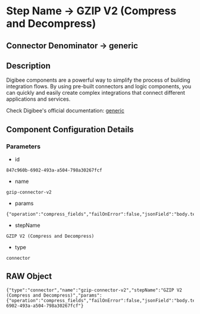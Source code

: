 # Step Name -> GZIP V2 (Compress and Decompress)
## Connector Denominator -> generic

## Description

Digibee components are a powerful way to simplify the process of building integration flows. By using pre-built connectors and logic components, you can quickly and easily create complex integrations that connect different applications and services.

Check Digibee's official documentation: [generic](https://docs.digibee.com/documentation "Digibee documentation")

## Component Configuration Details
### Parameters

* id
```
847c960b-6902-493a-a504-798a30267fcf
```

* name
```
gzip-connector-v2
```

* params
```
{"operation":"compress_fields","failOnError":false,"jsonField":"body.test","preserveOriginal":false,"isBinary":false}
```

* stepName
```
GZIP V2 (Compress and Decompress)
```

* type
```
connector
```


## RAW Object

```
{"type":"connector","name":"gzip-connector-v2","stepName":"GZIP V2 (Compress and Decompress)","params":{"operation":"compress_fields","failOnError":false,"jsonField":"body.test","preserveOriginal":false,"isBinary":false},"id":"847c960b-6902-493a-a504-798a30267fcf"}
```